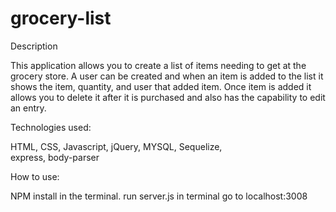 # grocery-list

Description

This application allows you to create a list of items needing to get at the grocery store.
A user can be created and when an item is added to the list it shows the item, quantity, and user that added item.
Once item is added it allows you to delete it after it is purchased and also has the capability to edit an entry.

Technologies used:

HTML, 
CSS, 
Javascript, 
jQuery, 
MYSQL,
Sequelize,  
express, 
body-parser


How to use:

NPM install in the terminal.
run server.js in terminal
go to localhost:3008
